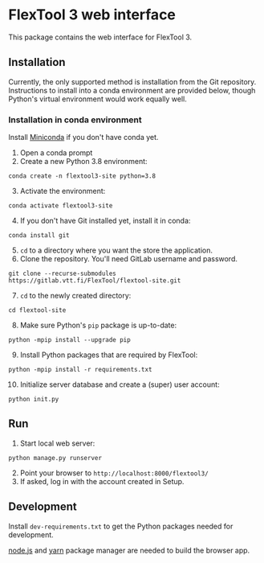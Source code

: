 # FlexTool 3 web interface

This package contains the web interface for FlexTool 3.

## Installation

Currently, the only supported method is installation from the Git repository.
Instructions to install into a conda environment are provided below, though
Python's virtual environment would work equally well.

### Installation in conda environment

Install [Miniconda](https://docs.conda.io/en/latest/miniconda.html) if you don't have conda yet.

1. Open a conda prompt
2. Create a new Python 3.8 environment:
```commandline
conda create -n flextool3-site python=3.8
```
3. Activate the environment:
```commandline
conda activate flextool3-site
```
4. If you don't have Git installed yet, install it in conda:
```commandline
conda install git
```
5. `cd` to a directory where you want the store the application.
6. Clone the repository. You'll need GitLab username and password.
```commandline
git clone --recurse-submodules https://gitlab.vtt.fi/FlexTool/flextool-site.git
```
7. `cd` to the newly created directory:
```commandline
cd flextool-site
```
8. Make sure Python's `pip` package is up-to-date:
```commandline
python -mpip install --upgrade pip
```
9. Install Python packages that are required by FlexTool:
```commandline
python -mpip install -r requirements.txt
```
10. Initialize server database and create a (super) user account:
```commandline
python init.py
```

## Run

1. Start local web server:
```
python manage.py runserver
```
2. Point your browser to ``http://localhost:8000/flextool3/``
3. If asked, log in with the account created in Setup.

## Development

Install `dev-requirements.txt` to get the Python packages needed for development.

[node.js](nodejs.org) and [yarn](yarnpkg.com) package manager are needed to build the browser app.
